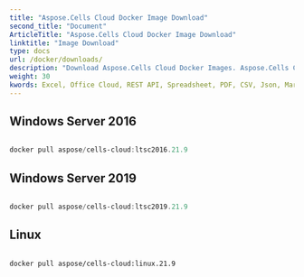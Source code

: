 ```yaml
---
title: "Aspose.Cells Cloud Docker Image Download"
second_title: "Document"
ArticleTitle: "Aspose.Cells Cloud Docker Image Download"
linktitle: "Image Download"
type: docs
url: /docker/downloads/
description: "Download Aspose.Cells Cloud Docker Images. Aspose.Cells Cloud Docker Container is a containerized service provided by Aspose that is based on Docker, allowing you to deploy the functionalities of the Aspose.Cells Cloud API in local or private cloud environments without relying on Aspose's public cloud services."
weight: 30
kwords: Excel, Office Cloud, REST API, Spreadsheet, PDF, CSV, Json, Markdown, Download
---
```


## Windows Server 2016 ##

```powershell

docker pull aspose/cells-cloud:ltsc2016.21.9

```

## Windows Server 2019 ##

```powershell

docker pull aspose/cells-cloud:ltsc2019.21.9

```

## Linux ##

```sh

docker pull aspose/cells-cloud:linux.21.9

```
